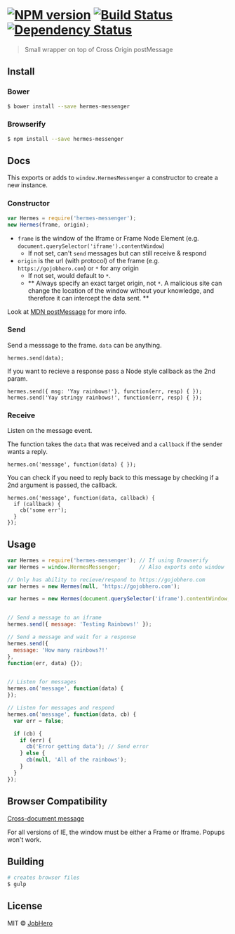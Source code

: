 #  [![NPM version][npm-image]][npm-url] [![Build Status][travis-image]][travis-url] [![Dependency Status][daviddm-image]][daviddm-url]

> Small wrapper on top of Cross Origin postMessage

## Install

### Bower
```sh
$ bower install --save hermes-messenger
```

### Browserify
```sh
$ npm install --save hermes-messenger
```

## Docs

This exports or adds to `window.HermesMessenger` a constructor to create a new instance.

### Constructor
```js
var Hermes = require('hermes-messenger');
new Hermes(frame, origin);
```

* `frame` is the window of the Iframe or Frame Node Element (e.g. `document.querySelector('iframe').contentWindow`)
  * If not set, can't `send` messages but can still receive & respond
* `origin` is the url (with protocol) of the frame (e.g. `https://gojobhero.com`) or `*` for any origin
  * If not set, would default to `*`.
  * ** Always specify an exact target origin, not `*`. A malicious site can change the location of the window without your knowledge, and therefore it can intercept the data sent. **

Look at [MDN postMessage](https://developer.mozilla.org/en-US/docs/Web/API/Window/postMessage) for more info.


### Send
Send a messsage to the frame. `data` can be anything.
```
hermes.send(data);
```

If you want to recieve a response pass a Node style callback as the 2nd param.
```
hermes.send({ msg: 'Yay rainbows!'}, function(err, resp) { });
hermes.send('Yay stringy rainbows!', function(err, resp) { });
```


### Receive
Listen on the message event.

The function takes the `data` that was received and a `callback` if the sender wants a reply.

```
hermes.on('message', function(data) { });
```

You can check if you need to reply back to this message by checking if a 2nd argument is passed, the callback.
```
hermes.on('message', function(data, callback) {
  if (callback) {
    cb('some err');
  }
});
```

## Usage

```js
var Hermes = require('hermes-messenger'); // If using Browserify
var Hermes = window.HermesMessenger;      // Also exports onto window

// Only has ability to recieve/respond to https://gojobhero.com
var hermes = new Hermes(null, 'https://gojobhero.com');

var hermes = new Hermes(document.querySelector('iframe').contentWindow, '*');


// Send a message to an iframe
hermes.send({ message: 'Testing Rainbows!' });

// Send a message and wait for a response
hermes.send({
  message: 'How many rainbows?!'
}, 
function(err, data) {});


// Listen for messages
hermes.on('message', function(data) {
});

// Listen for messages and respond
hermes.on('message', function(data, cb) {
  var err = false;

  if (cb) {
    if (err) {
      cb('Error getting data'); // Send error
    } else {
      cb(null, 'All of the rainbows');
    }
  }
});
```

## Browser Compatibility

[Cross-document message](http://caniuse.com/#feat=x-doc-messaging)

For all versions of IE, the window must be either a Frame or Iframe. Popups won't work.

## Building

```sh
# creates browser files
$ gulp
```

## License

MIT © [JobHero](gojobhero.com)


[npm-image]: https://badge.fury.io/js/hermes-messenger.svg
[npm-url]: https://npmjs.org/package/hermes-messenger
[travis-image]: https://travis-ci.org/JobHero/hermes-messenger.svg?branch=master
[travis-url]: https://travis-ci.org/JobHero/hermes-messenger
[daviddm-image]: https://david-dm.org/JobHero/hermes-messenger.svg?theme=shields.io
[daviddm-url]: https://david-dm.org/JobHero/hermes-messenger
